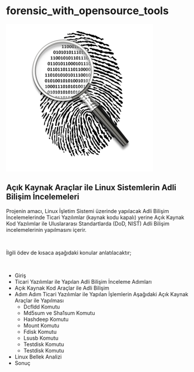 # forensic_with_opensource_tools
<html>

 <img src="https://github.com/kgcoskun/forensic_with_opensource_tools/blob/master/forensic.png">
<h2>Açık Kaynak Araçlar ile Linux Sistemlerin Adli Bilişim İncelemeleri</h2>
<p>Projenin amacı,
Linux İşletim Sistemi üzerinde yapılacak Adli Bilişim İncelemelerinde Ticari Yazılımlar (kaynak kodu kapalı) yerine Açık Kaynak Kod Yazılımlar ile Uluslararası Standartlarda (DoD, NIST) Adli Bilişim incelemelerinin yapılmasını içerir. </p>
<br>
<p>İlgili ödev de  kısaca aşağıdaki konular anlatılacaktır;</p>
<br>

<ul>
<li>Giriş</li>
  <li>Ticari Yazılımlar ile Yapılan Adli Bilişim İnceleme Adımları</li>
  <li>Açık Kaynak Kod Araçlar ile Adli Bilişim</li>
  <li>Adım Adım Ticari Yazılımlar ile Yapılan İşlemlerin Aşağıdaki Açık Kaynak Araçlar ile Yapılması
      <ul>
    <li>Dcfldd Komutu</li>
    <li>Md5sum ve Sha1sum Komutu</li>
    <li>Hashdeep Komutu</li>
    <li>Mount Komutu</li>
    <li>Fdisk Komutu</li>
    <li>Lsusb Komutu</li>
    <li>Testdisk Komutu</li>
    <li>Testdisk Komutu</li>
    </ul>
  </li>
  <li>Linux Bellek Analizi</li>
  <li>Sonuç</li>
</ul>

</html> 
